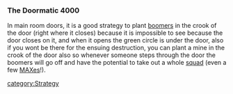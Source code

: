 ### The Doormatic 4000

In main room doors, it is a good strategy to plant
[boomers](boomer "wikilink") in the crook of the door (right where it
closes) because it is impossible to see because the door closes on it,
and when it opens the green circle is under the door, also if you wont
be there for the ensuing destruction, you can plant a mine in the crook
of the door also so whenever someone steps through the door the boomers
will go off and have the potential to take out a whole
[squad](squad "wikilink") (even a few [MAXes](MAX "wikilink")!).

[category:Strategy](category:Strategy "wikilink")